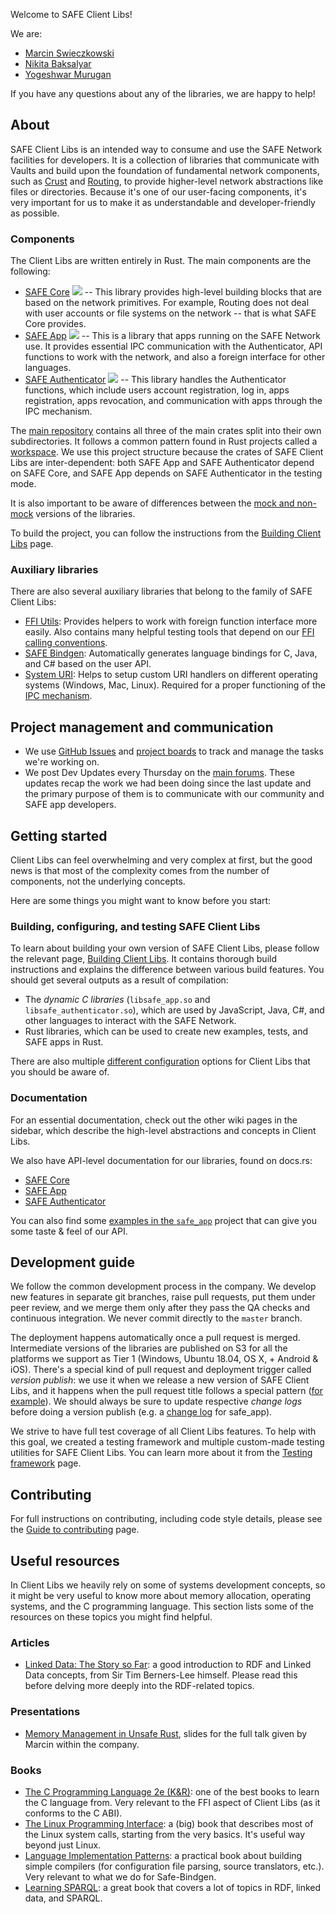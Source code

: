 Welcome to SAFE Client Libs!

We are:

- [Marcin Swieczkowski](https://github.com/m-cat)
- [Nikita Baksalyar](https://github.com/nbaksalyar)
- [Yogeshwar Murugan](yogeshwar.murugan@maidsafe.net)

If you have any questions about any of the libraries, we are happy to help!

## About

SAFE Client Libs is an intended way to consume and use the SAFE Network facilities for developers. It is a collection of libraries that communicate with Vaults and build upon the foundation of fundamental network components, such as [Crust](https://github.com/maidsafe/crust) and [Routing](https://github.com/maidsafe/routing), to provide higher-level network abstractions like files or directories. Because it's one of our user-facing components, it's very important for us to make it as understandable and developer-friendly as possible.

### Components

The Client Libs are written entirely in Rust. The main components are the following:

- [SAFE Core](https://github.com/maidsafe/safe_client_libs/tree/master/safe_core) [![](http://meritbadge.herokuapp.com/safe_core)](https://crates.io/crates/safe_core) -- This library provides high-level building blocks that are based on the network primitives. For example, Routing does not deal with user accounts or file systems on the network -- that is what SAFE Core provides.
- [SAFE App](https://github.com/maidsafe/safe_client_libs/tree/master/safe_app) [![](http://meritbadge.herokuapp.com/safe_app)](https://crates.io/crates/safe_app) -- This is a library that apps running on the SAFE Network use. It provides essential IPC communication with the Authenticator, API functions to work with the network, and also a foreign interface for other languages.
- [SAFE Authenticator](https://github.com/maidsafe/safe_client_libs/tree/master/safe_authenticator) [![](http://meritbadge.herokuapp.com/safe_authenticator)](https://crates.io/crates/safe_authenticator) -- This library handles the Authenticator functions, which include users account registration, log in, apps registration, apps revocation, and communication with apps through the IPC mechanism.

The [main repository](https://github.com/maidsafe/safe_client_libs) contains all three of the main crates split into their own subdirectories. It follows a common pattern found in Rust projects called a [workspace](https://doc.rust-lang.org/book/ch14-03-cargo-workspaces.html). We use this project structure because the crates of SAFE Client Libs are inter-dependent: both SAFE App and SAFE Authenticator depend on SAFE Core, and SAFE App depends on SAFE Authenticator in the testing mode.

It is also important to be aware of differences between the [mock and non-mock](./Mock-vs.-non-mock) versions of the libraries.

To build the project, you can follow the instructions from the [Building Client Libs](./Building-Client-Libs) page.

### Auxiliary libraries

There are also several auxiliary libraries that belong to the family of SAFE Client Libs:

- [FFI Utils](https://github.com/maidsafe/ffi_utils): Provides helpers to work with foreign function interface more easily. Also contains many helpful testing tools that depend on our [FFI calling conventions](./FFI-calling-conventions).
- [SAFE Bindgen](https://github.com/maidsafe/safe_bindgen): Automatically generates language bindings for C, Java, and C# based on the user API.
- [System URI](https://github.com/maidsafe/system_uri): Helps to setup custom URI handlers on different operating systems (Windows, Mac, Linux). Required for a proper functioning of the [IPC mechanism](./IPC-mechanism).

## Project management and communication

- We use [GitHub Issues](https://github.com/maidsafe/safe_client_libs/issues) and [project boards](https://github.com/maidsafe/safe_client_libs/projects) to track and manage the tasks we're working on.
- We post Dev Updates every Thursday on the [main forums](https://safenetforum.org/). These updates recap the work we had been doing since the last update and the primary purpose of them is to communicate with our community and SAFE app developers.

## Getting started

Client Libs can feel overwhelming and very complex at first, but the good news is that most of the complexity comes from the number of components, not the underlying concepts.

Here are some things you might want to know before you start:

### Building, configuring, and testing SAFE Client Libs

To learn about building your own version of SAFE Client Libs, please follow the relevant page, [Building Client Libs](./Building-Client-Libs). It contains thorough build instructions and explains the difference between various build features. You should get several outputs as a result of compilation:

- The *dynamic C libraries* (`libsafe_app.so` and `libsafe_authenticator.so`), which are used by JavaScript, Java, C\#, and other languages to interact with the SAFE Network.
- Rust libraries, which can be used to create new examples, tests, and SAFE apps in Rust.

There are also multiple [different configuration](./Configuring-Client-Libs) options for Client Libs that you should be aware of.

### Documentation

For an essential documentation, check out the other wiki pages in the sidebar, which describe the high-level abstractions and concepts in Client Libs.

We also have API-level documentation for our libraries, found on docs.rs:

- [SAFE Core](https://docs.rs/safe_core/)
- [SAFE App](https://docs.rs/safe_app/)
- [SAFE Authenticator](https://docs.rs/safe_authenticator/)

You can also find some [examples in the `safe_app`](https://github.com/maidsafe/safe_client_libs/tree/master/safe_app/examples) project that can give you some taste & feel of our API.

## Development guide

We follow the common development process in the company. We develop new features in separate git branches, raise pull requests, put them under peer review, and we merge them only after they pass the QA checks and continuous integration. We never commit directly to the `master` branch.

The deployment happens automatically once a pull request is merged. Intermediate versions of the libraries are published on S3 for all the platforms we support as Tier 1 (Windows, Ubuntu 18.04, OS X, + Android & iOS). There's a special kind of pull request and deployment trigger called *version publish*: we use it when we release a new version of SAFE Client Libs, and it happens when the pull request title follows a special pattern ([for example](https://github.com/maidsafe/safe_client_libs/pull/686)). We should always be sure to update respective *change logs* before doing a version publish (e.g. a [change log](https://github.com/maidsafe/safe_client_libs/blob/master/safe_app/CHANGELOG.md) for safe\_app).

We strive to have full test coverage of all Client Libs features. To help with this goal, we created a testing framework and multiple custom-made testing utilities for SAFE Client Libs. You can learn more about it from the [Testing framework](./Testing-framework) page.

## Contributing

For full instructions on contributing, including code style details, please see the [Guide to contributing](./Guide-to-contributing) page.

## Useful resources

In Client Libs we heavily rely on some of systems development concepts, so it might be very useful to know more about memory allocation, operating systems, and the C programming language. This section lists some of the resources on these topics you might find helpful.

### Articles

- [Linked Data: The Story so Far](http://tomheath.com/papers/bizer-heath-berners-lee-ijswis-linked-data.pdf): a good introduction to RDF and Linked Data concepts, from Sir Tim Berners-Lee himself. Please read this before delving more deeply into the RDF-related topics.

### Presentations

- [Memory Management in Unsafe Rust](https://www.bytedude.com/files/unsafe-rust.html), slides for the full talk given by Marcin within the company.

### Books

- [The C Programming Language 2e (K&amp;R)](https://www.amazon.co.uk/C-Programming-Language-2nd/dp/0131103628): one of the best books to learn the C language from. Very relevant to the FFI aspect of Client Libs (as it conforms to the C ABI).
- [The Linux Programming Interface](http://man7.org/tlpi/): a (big) book that describes most of the Linux system calls, starting from the very basics. It's useful way beyond just Linux.
- [Language Implementation Patterns](https://pragprog.com/book/tpdsl/language-implementation-patterns): a practical book about building simple compilers (for configuration file parsing, source translators, etc.). Very relevant to what we do for Safe-Bindgen.
- [Learning SPARQL](http://shop.oreilly.com/product/0636920020547.do): a great book that covers a lot of topics in RDF, linked data, and SPARQL.
